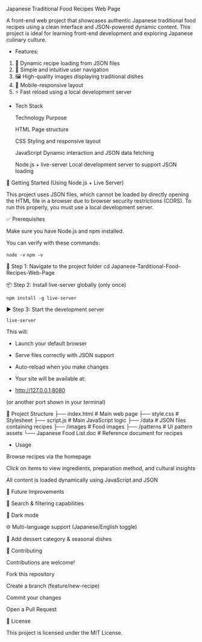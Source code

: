 Japanese Traditional Food Recipes Web Page

A front-end web project that showcases authentic Japanese traditional food recipes using a clean interface and JSON-powered dynamic content. This project is ideal for learning front-end development and exploring Japanese culinary culture.


* Features: 

1. 📖 Dynamic recipe loading from JSON files
2. 🧭 Simple and intuitive user navigation
3. 🖼️ High-quality images displaying traditional dishes
4. 📱 Mobile-responsive layout
5. ⚡ Fast reload using a local development server

* Tech Stack
  
  Technology	Purpose

  HTML	Page structure

  CSS	Styling and responsive layout

  JavaScript	Dynamic interaction and JSON data fetching

  Node.js + live-server	Local development server to support JSON loading



🚀 Getting Started (Using Node.js + Live Server)

This project uses JSON files, which cannot be loaded by directly opening the HTML file in a browser due to browser security restrictions (CORS).
To run this properly, you must use a local development server.

✅ Prerequisites

Make sure you have Node.js and npm installed.

You can verify with these commands:

```node -v```
```npm -v```

📂 Step 1: Navigate to the project folder
cd Japanese-Tarditional-Food-Recipes-Web-Page

📦 Step 2: Install live-server globally (only once)

```npm install -g live-server```

▶️ Step 3: Start the development server

```live-server```


This will:

- Launch your default browser

- Serve files correctly with JSON support

- Auto-reload when you make changes

- Your site will be available at:

- http://127.0.0.1:8080


(or another port shown in your terminal)

📁 Project Structure
├── index.html        # Main web page
├── style.css         # Stylesheet
├── script.js         # Main JavaScript logic
├── /data             # JSON files containing recipes
├── /images           # Food images
├── /patterns         # UI pattern assets
└── Japanese Food List.doc  # Reference document for recipes


* Usage

Browse recipes via the homepage

Click on items to view ingredients, preparation method, and cultural insights

All content is loaded dynamically using JavaScript and JSON

🌱 Future Improvements

🔎 Search & filtering capabilities

🎨 Dark mode

🌐 Multi-language support (Japanese/English toggle)

🧁 Add dessert category & seasonal dishes

🤝 Contributing

Contributions are welcome!

Fork this repository

Create a branch (feature/new-recipe)

Commit your changes

Open a Pull Request


📄 License

This project is licensed under the MIT License.
